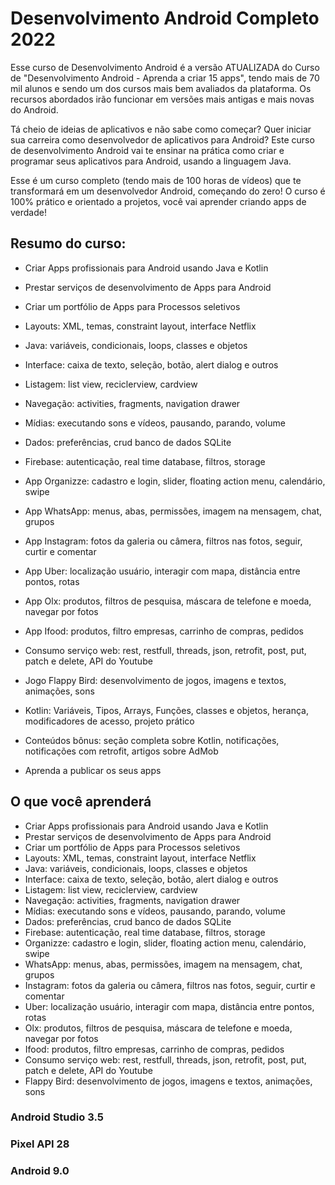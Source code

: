 # Desenvolvimento Android Completo 2022

Esse curso de Desenvolvimento Android é a versão ATUALIZADA do Curso de  "Desenvolvimento Android - Aprenda a criar 15 apps", tendo mais de 70 mil alunos e sendo um dos cursos mais bem avaliados da plataforma. Os recursos abordados irão funcionar em versões mais antigas e mais novas do Android.

Tá cheio de ideias de aplicativos e não sabe como começar? Quer iniciar sua carreira como desenvolvedor de aplicativos para Android? Este curso de desenvolvimento Android vai te ensinar na prática como criar e programar seus aplicativos para Android, usando a linguagem Java.

Esse é um curso completo (tendo mais de 100 horas de vídeos) que te transformará em um desenvolvedor Android, começando do zero! O curso é 100% prático e orientado a projetos, você vai aprender criando apps de verdade!

## Resumo do curso:

- Criar Apps profissionais para Android usando Java e Kotlin

- Prestar serviços de desenvolvimento de Apps para Android

- Criar um portfólio de Apps para Processos seletivos

- Layouts: XML, temas, constraint layout, interface Netflix

- Java: variáveis, condicionais, loops, classes e objetos

- Interface: caixa de texto, seleção, botão, alert dialog e outros

- Listagem: list view, reciclerview, cardview

- Navegação: activities, fragments, navigation drawer

- Mídias: executando sons e vídeos, pausando, parando, volume

- Dados: preferências, crud banco de dados SQLite

- Firebase: autenticação, real time database, filtros, storage

- App Organizze: cadastro e login, slider, floating action menu, calendário, swipe

- App WhatsApp: menus, abas, permissões, imagem na mensagem, chat, grupos

- App Instagram: fotos da galeria ou câmera, filtros nas fotos, seguir, curtir e comentar

- App Uber: localização usuário, interagir com mapa, distância entre pontos, rotas

- App Olx: produtos, filtros de pesquisa, máscara de telefone e moeda, navegar por fotos

- App Ifood: produtos, filtro empresas, carrinho de compras, pedidos

- Consumo serviço web: rest, restfull, threads, json, retrofit, post, put, patch e delete, API do Youtube

- Jogo Flappy Bird: desenvolvimento de jogos, imagens e textos, animações, sons

- Kotlin: Variáveis, Tipos, Arrays, Funções, classes e objetos, herança, modificadores de acesso, projeto prático

- Conteúdos bônus: seção completa sobre Kotlin, notificações, notificações com retrofit, artigos sobre AdMob

- Aprenda a publicar os seus apps

## O que você aprenderá
- Criar Apps profissionais para Android usando Java e Kotlin
- Prestar serviços de desenvolvimento de Apps para Android
- Criar um portfólio de Apps para Processos seletivos
- Layouts: XML, temas, constraint layout, interface Netflix
- Java: variáveis, condicionais, loops, classes e objetos
- Interface: caixa de texto, seleção, botão, alert dialog e outros
- Listagem: list view, reciclerview, cardview
- Navegação: activities, fragments, navigation drawer
- Mídias: executando sons e vídeos, pausando, parando, volume
- Dados: preferências, crud banco de dados SQLite
- Firebase: autenticação, real time database, filtros, storage
- Organizze: cadastro e login, slider, floating action menu, calendário, swipe
- WhatsApp: menus, abas, permissões, imagem na mensagem, chat, grupos
- Instagram: fotos da galeria ou câmera, filtros nas fotos, seguir, curtir e comentar
- Uber: localização usuário, interagir com mapa, distância entre pontos, rotas
- Olx: produtos, filtros de pesquisa, máscara de telefone e moeda, navegar por fotos
- Ifood: produtos, filtro empresas, carrinho de compras, pedidos
- Consumo serviço web: rest, restfull, threads, json, retrofit, post, put, patch e delete, API do Youtube
- Flappy Bird: desenvolvimento de jogos, imagens e textos, animações, sons


### Android Studio 3.5
### Pixel API 28
### Android 9.0
